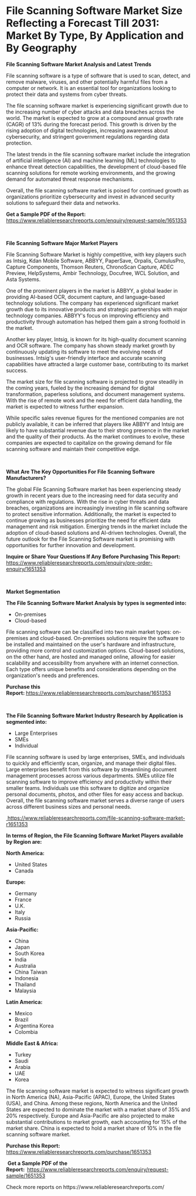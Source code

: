 <p><h1>File Scanning Software Market Size Reflecting a Forecast Till 2031: Market By Type, By Application and By Geography</h1></p><p><strong>File Scanning Software Market Analysis and Latest Trends</strong></p>
<p><p>File scanning software is a type of software that is used to scan, detect, and remove malware, viruses, and other potentially harmful files from a computer or network. It is an essential tool for organizations looking to protect their data and systems from cyber threats.</p><p>The file scanning software market is experiencing significant growth due to the increasing number of cyber attacks and data breaches across the world. The market is expected to grow at a compound annual growth rate (CAGR) of 13% during the forecast period. This growth is driven by the rising adoption of digital technologies, increasing awareness about cybersecurity, and stringent government regulations regarding data protection.</p><p>The latest trends in the file scanning software market include the integration of artificial intelligence (AI) and machine learning (ML) technologies to enhance threat detection capabilities, the development of cloud-based file scanning solutions for remote working environments, and the growing demand for automated threat response mechanisms.</p><p>Overall, the file scanning software market is poised for continued growth as organizations prioritize cybersecurity and invest in advanced security solutions to safeguard their data and networks.</p></p>
<p><strong>Get a Sample PDF of the Report:&nbsp;</strong> <a href="https://www.reliableresearchreports.com/enquiry/request-sample/1651353">https://www.reliableresearchreports.com/enquiry/request-sample/1651353</a></p>
<p>&nbsp;</p>
<p><strong>File Scanning Software Major Market Players</strong></p>
<p><p>File Scanning Software Market is highly competitive, with key players such as Intsig, Kdan Mobile Software, ABBYY, PaperSave, Orpalis, CumulusPro, Capture Components, Thomson Reuters, ChronoScan Capture, ADEC Preview, HelpSystems, Ambir Technology, Docufree, WCL Solution, and Asta Systems.</p><p>One of the prominent players in the market is ABBYY, a global leader in providing AI-based OCR, document capture, and language-based technology solutions. The company has experienced significant market growth due to its innovative products and strategic partnerships with major technology companies. ABBYY's focus on improving efficiency and productivity through automation has helped them gain a strong foothold in the market.</p><p>Another key player, Intsig, is known for its high-quality document scanning and OCR software. The company has shown steady market growth by continuously updating its software to meet the evolving needs of businesses. Intsig's user-friendly interface and accurate scanning capabilities have attracted a large customer base, contributing to its market success.</p><p>The market size for file scanning software is projected to grow steadily in the coming years, fueled by the increasing demand for digital transformation, paperless solutions, and document management systems. With the rise of remote work and the need for efficient data handling, the market is expected to witness further expansion.</p><p>While specific sales revenue figures for the mentioned companies are not publicly available, it can be inferred that players like ABBYY and Intsig are likely to have substantial revenue due to their strong presence in the market and the quality of their products. As the market continues to evolve, these companies are expected to capitalize on the growing demand for file scanning software and maintain their competitive edge.</p></p>
<p>&nbsp;</p>
<p><strong>What Are The Key Opportunities For File Scanning Software Manufacturers?</strong></p>
<p><p>The global File Scanning Software market has been experiencing steady growth in recent years due to the increasing need for data security and compliance with regulations. With the rise in cyber threats and data breaches, organizations are increasingly investing in file scanning software to protect sensitive information. Additionally, the market is expected to continue growing as businesses prioritize the need for efficient data management and risk mitigation. Emerging trends in the market include the adoption of cloud-based solutions and AI-driven technologies. Overall, the future outlook for the File Scanning Software market is promising with opportunities for further innovation and development.</p></p>
<p><strong>Inquire or Share Your Questions If Any Before Purchasing This Report:</strong> <a href="https://www.reliableresearchreports.com/enquiry/pre-order-enquiry/1651353">https://www.reliableresearchreports.com/enquiry/pre-order-enquiry/1651353</a></p>
<p>&nbsp;</p>
<p><strong>Market Segmentation</strong></p>
<p><strong>The File Scanning Software Market Analysis by types is segmented into:</strong></p>
<p><ul><li>On-premises</li><li>Cloud-based</li></ul></p>
<p><p>File scanning software can be classified into two main market types: on-premises and cloud-based. On-premises solutions require the software to be installed and maintained on the user's hardware and infrastructure, providing more control and customization options. Cloud-based solutions, on the other hand, are hosted and managed online, allowing for easier scalability and accessibility from anywhere with an internet connection. Each type offers unique benefits and considerations depending on the organization's needs and preferences.</p></p>
<p><strong>Purchase this Report:&nbsp;</strong><a href="https://www.reliableresearchreports.com/purchase/1651353">https://www.reliableresearchreports.com/purchase/1651353</a></p>
<p>&nbsp;</p>
<p><strong>The File Scanning Software Market Industry Research by Application is segmented into:</strong></p>
<p><ul><li>Large Enterprises</li><li>SMEs</li><li>Individual</li></ul></p>
<p><p>File scanning software is used by large enterprises, SMEs, and individuals to quickly and efficiently scan, organize, and manage their digital files. Large enterprises benefit from this software by streamlining document management processes across various departments. SMEs utilize file scanning software to improve efficiency and productivity within their smaller teams. Individuals use this software to digitize and organize personal documents, photos, and other files for easy access and backup. Overall, the file scanning software market serves a diverse range of users across different business sizes and personal needs.</p></p>
<p><a href="https://www.reliableresearchreports.com/file-scanning-software-market-r1651353">&nbsp;https://www.reliableresearchreports.com/file-scanning-software-market-r1651353</a></p>
<p><strong>In terms of Region, the File Scanning Software Market Players available by Region are:</strong></p>
<p>
    <p> <strong> North America: </strong>
        <ul>
            <li>United States</li>
            <li>Canada</li>
        </ul>
        </p> 
    <p> <strong> Europe: </strong>
        <ul>
            <li>Germany</li>
            <li>France</li>
            <li>U.K.</li>
            <li>Italy</li>
            <li>Russia</li>
        </ul>
        </p> 
    <p> <strong> Asia-Pacific: </strong>
        <ul>
            <li>China</li>
            <li>Japan</li>
            <li>South Korea</li>
            <li>India</li>
            <li>Australia</li>
            <li>China Taiwan</li>
            <li>Indonesia</li>
            <li>Thailand</li>
            <li>Malaysia</li>
        </ul>
        </p> 
    <p> <strong> Latin America: </strong>
        <ul>
            <li>Mexico</li>
            <li>Brazil</li>
            <li>Argentina Korea</li>
            <li>Colombia</li>
        </ul>
        </p> 
    <p> <strong> Middle East & Africa: </strong>
        <ul>
            <li>Turkey</li>
            <li>Saudi</li>
            <li>Arabia</li>
            <li>UAE</li>
            <li>Korea</li>
        </ul>
    </p>
    </p>
<p><p>The file scanning software market is expected to witness significant growth in North America (NA), Asia-Pacific (APAC), Europe, the United States (USA), and China. Among these regions, North America and the United States are expected to dominate the market with a market share of 35% and 20% respectively. Europe and Asia-Pacific are also projected to make substantial contributions to market growth, each accounting for 15% of the market share. China is expected to hold a market share of 10% in the file scanning software market.</p></p>
<p><strong>Purchase this Report: </strong><a href="https://www.reliableresearchreports.com/purchase/1651353">https://www.reliableresearchreports.com/purchase/1651353</a></p>
<p>&nbsp;<strong>Get a Sample PDF of the Report:&nbsp;&nbsp;</strong><a href="https://www.reliableresearchreports.com/enquiry/request-sample/1651353">https://www.reliableresearchreports.com/enquiry/request-sample/1651353</a></p>
<p><strong></strong></p>
<p>Check more reports on https://www.reliableresearchreports.com/</p>